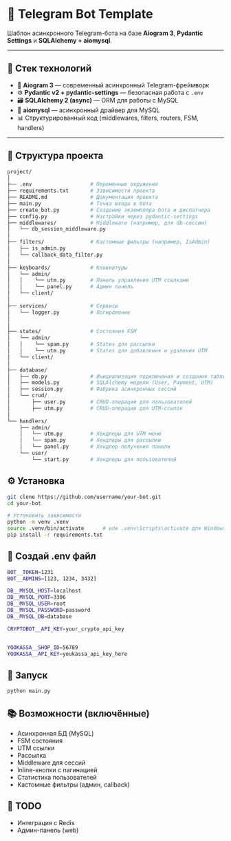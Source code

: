 # 🤖 Telegram Bot Template

Шаблон асинхронного Telegram-бота на базе **Aiogram 3**, **Pydantic Settings** и **SQLAlchemy + aiomysql**.

---

## 🚀 Стек технологий

- 🧠 **Aiogram 3** — современный асинхронный Telegram-фреймворк
- ⚙️ **Pydantic v2 + pydantic-settings** — безопасная работа с `.env`
- 🗃 **SQLAlchemy 2 (async)** — ORM для работы с MySQL
- 🔌 **aiomysql** — асинхронный драйвер для MySQL
- 📊 Структурированный код (middlewares, filters, routers, FSM, handlers)

---

## 📂 Структура проекта

```bash
project/
│
├── .env                   # Переменные окружения
├── requirements.txt       # Зависимости проекта
├── README.md              # Документация проекта
├── main.py                # Точка входа в бота
├── create_bot.py          # Создание экземпляра бота и диспатчера
├── config.py              # Настройки через pydantic-settings
├── middlewares/           # Middleware (например, для db-сессии)
│   └── db_session_middleware.py
│
├── filters/               # Кастомные фильтры (например, IsAdmin)
│   ├── is_admin.py
│   └── callback_data_filter.py
│
├── keyboards/             # Клавиатуры
│   └── admin/
│   │    └── utm.py        # Панель управления UTM ссылками
│   │    └── panel.py      # Админ панель
│   └── client/
│
├── services/              # Сервисы
│   └── logger.py          # Логирование
│
│
├── states/                # Состояния FSM
│   └── admin/
│   │    └── spam.py       # States для рассылки
│   │    └── utm.py        # States для добавления и удаления UTM
│   └── client/
│
├── database/
│   ├── db.py              # Инициализация подключения и создания таблиц
│   ├── models.py          # SQLAlchemy модели (User, Payment, UTM)
│   ├── session.py         # Фабрика асинхронных сессий
│   └── crud/
│       ├── user.py        # CRUD-операции для пользователей
│       ├── utm.py         # CRUD-операции для UTM-ссылок
│
└── handlers/
    ├── admin/
    │   └── utm.py         # Хендлеры для UTM меню
    │   └── spam.py        # Хендлеры для рассылки
    │   └── panel.py       # Хендлер получения панели
    └── user/
        └── start.py       # Хендлеры для пользователей
```
## ⚙️ Установка

```bash
git clone https://github.com/username/your-bot.git
cd your-bot

# Установить зависимости
python -m venv .venv
source .venv/bin/activate      # или .venv\Scripts\activate для Windows
pip install -r requirements.txt
```

## 📄 Создай .env файл

```bash
BOT__TOKEN=1231
BOT__ADMINS=[123, 1234, 3432]

DB__MYSQL_HOST=localhost
DB__MYSQL_PORT=3306
DB__MYSQL_USER=root
DB__MYSQL_PASSWORD=password
DB__MYSQL_DB=database

CRYPTOBOT__API_KEY=your_crypto_api_key


YOOKASSA__SHOP_ID=56789
YOOKASSA__API_KEY=youkassa_api_key_here

```

## 🏁 Запуск
```bash
python main.py
```
## 📚 Возможности (включённые)
 - Асинхронная БД (MySQL)
 - FSM состояния
 - UTM ссылки
 - Рассылка
 - Middleware для сессий
 - Inline-кнопки с пагинацией
 - Статистика пользователей
 - Кастомные фильтры (админ, callback)

## 🧠 TODO
 - Интеграция с Redis
 - Админ-панель (web)